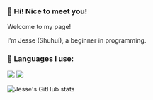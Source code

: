 ### 🥦 Hi! Nice to meet you!

Welcome to my page!

I'm Jesse (Shuhui), a beginner in programming.

### 📜 Languages I use: 

![](https://img.shields.io/badge/python-3.8-blue)
![](https://img.shields.io/badge/R-4.2.2-brightgreen)


<!--
**shuhui-wang/shuhui-wang** is a ✨ _special_ ✨ repository because its `README.md` (this file) appears on your GitHub profile.

Here are some ideas to get you started:

- 🔭 I’m currently working on ...
- 🌱 I’m currently learning ...
- 👯 I’m looking to collaborate on ...
- 🤔 I’m looking for help with ...
- 💬 Ask me about ...
- 📫 How to reach me: ...
- 😄 Pronouns: ...
- ⚡ Fun fact: ...
-->
![Jesse's GitHub stats](https://github-readme-stats.vercel.app/api?username=shuhui-wang&show_icons=true&theme=dark)
